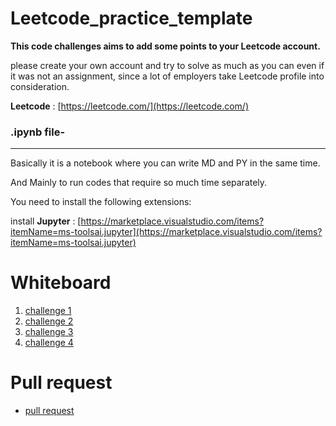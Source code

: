 # Leetcode_practice_template

****This code challenges aims to add some points to your Leetcode account.****

please create your own account and try to solve as much as you can even if it was not an assignment, since a lot of employers take Leetcode profile into consideration.

**Leetcode** : [https://leetcode.com/](https://leetcode.com/)

### **.ipynb file**-
---

Basically it is a notebook where you can write MD and PY in the same time.

And Mainly to run codes that require so much time separately.

You need to install the following extensions:

install **Jupyter** :   [https://marketplace.visualstudio.com/items?itemName=ms-toolsai.jupyter](https://marketplace.visualstudio.com/items?itemName=ms-toolsai.jupyter)

# Whiteboard
1. [challenge 1](./Whiteboard/1.jpg)
2. [challenge 2](./Whiteboard/2.jpg)
3. [challenge 3](./Whiteboard/3.jpg)
4. [challenge 4](./Whiteboard/4.jpg)

# Pull request 
* [pull request](https://github.com/amani51/Leetcode_Practice/pull/3)